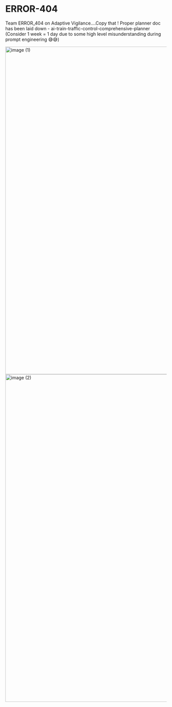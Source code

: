 # ERROR-404
Team ERROR_404 on Adaptive Vigilance....Copy that !
Proper planner doc has been laid down - ai-train-traffic-control-comprehensive-planner (Consider 1 week = 1 day due to some high level misunderstanding during prompt engineering 😅😅)


<img width="1536" height="1024" alt="image (1)" src="https://github.com/user-attachments/assets/ca42e308-e02e-4740-8009-85b5f69f33f9" />




<img width="1536" height="1024" alt="image (2)" src="https://github.com/user-attachments/assets/d9014453-e7eb-46d2-b7ba-dab3cc77e4c6" />

